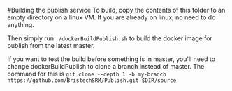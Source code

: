 #Building the publish service 
To build, copy the contents of this folder to an empty directory on a linux VM. 
If you are already on linux, no need to do anything. 

Then simply run `./dockerBuildPublish.sh` to build the docker image for publish from the latest master.

If you want to test the build before something is in master, 
you'll need to change dockerBuildPublish to clone a branch instead of master. The command for this is
`git clone --depth 1 -b my-branch https://github.com/BristechSRM/Publish.git $DIR/source`
